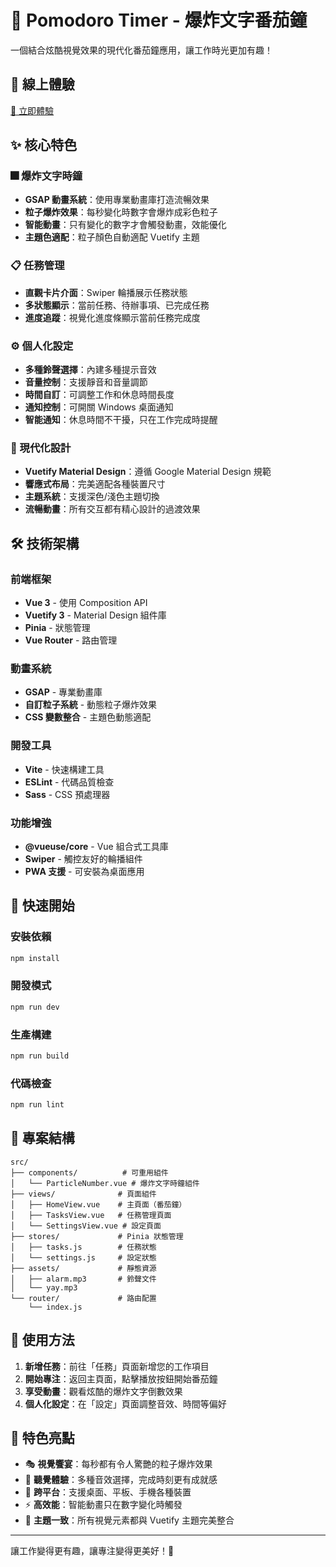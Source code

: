 # 🍅 Pomodoro Timer - 爆炸文字番茄鐘

一個結合炫酷視覺效果的現代化番茄鐘應用，讓工作時光更加有趣！

## 🌟 線上體驗

[🚀 立即體驗](https://homershie.github.io/pomodoro/)

## ✨ 核心特色

### 🎆 爆炸文字時鐘

- **GSAP 動畫系統**：使用專業動畫庫打造流暢效果
- **粒子爆炸效果**：每秒變化時數字會爆炸成彩色粒子
- **智能動畫**：只有變化的數字才會觸發動畫，效能優化
- **主題色適配**：粒子顏色自動適配 Vuetify 主題

### 📋 任務管理

- **直觀卡片介面**：Swiper 輪播展示任務狀態
- **多狀態顯示**：當前任務、待辦事項、已完成任務
- **進度追蹤**：視覺化進度條顯示當前任務完成度

### ⚙️ 個人化設定

- **多種鈴聲選擇**：內建多種提示音效
- **音量控制**：支援靜音和音量調節
- **時間自訂**：可調整工作和休息時間長度
- **通知控制**：可開關 Windows 桌面通知
- **智能通知**：休息時間不干擾，只在工作完成時提醒

### 🎨 現代化設計

- **Vuetify Material Design**：遵循 Google Material Design 規範
- **響應式布局**：完美適配各種裝置尺寸
- **主題系統**：支援深色/淺色主題切換
- **流暢動畫**：所有交互都有精心設計的過渡效果

## 🛠️ 技術架構

### 前端框架

- **Vue 3** - 使用 Composition API
- **Vuetify 3** - Material Design 組件庫
- **Pinia** - 狀態管理
- **Vue Router** - 路由管理

### 動畫系統

- **GSAP** - 專業動畫庫
- **自訂粒子系統** - 動態粒子爆炸效果
- **CSS 變數整合** - 主題色動態適配

### 開發工具

- **Vite** - 快速構建工具
- **ESLint** - 代碼品質檢查
- **Sass** - CSS 預處理器

### 功能增強

- **@vueuse/core** - Vue 組合式工具庫
- **Swiper** - 觸控友好的輪播組件
- **PWA 支援** - 可安裝為桌面應用

## 🚀 快速開始

### 安裝依賴

```bash
npm install
```

### 開發模式

```bash
npm run dev
```

### 生產構建

```bash
npm run build
```

### 代碼檢查

```bash
npm run lint
```

## 📁 專案結構

```
src/
├── components/          # 可重用組件
│   └── ParticleNumber.vue # 爆炸文字時鐘組件
├── views/              # 頁面組件
│   ├── HomeView.vue    # 主頁面（番茄鐘）
│   ├── TasksView.vue   # 任務管理頁面
│   └── SettingsView.vue # 設定頁面
├── stores/             # Pinia 狀態管理
│   ├── tasks.js        # 任務狀態
│   └── settings.js     # 設定狀態
├── assets/             # 靜態資源
│   ├── alarm.mp3       # 鈴聲文件
│   └── yay.mp3
└── router/             # 路由配置
    └── index.js
```

## 🎯 使用方法

1. **新增任務**：前往「任務」頁面新增您的工作項目
2. **開始專注**：返回主頁面，點擊播放按鈕開始番茄鐘
3. **享受動畫**：觀看炫酷的爆炸文字倒數效果
4. **個人化設定**：在「設定」頁面調整音效、時間等偏好

## 🌈 特色亮點

- 🎭 **視覺饗宴**：每秒都有令人驚艷的粒子爆炸效果
- 🎵 **聽覺體驗**：多種音效選擇，完成時刻更有成就感
- 📱 **跨平台**：支援桌面、平板、手機各種裝置
- ⚡ **高效能**：智能動畫只在數字變化時觸發
- 🎨 **主題一致**：所有視覺元素都與 Vuetify 主題完美整合

---

讓工作變得更有趣，讓專注變得更美好！🎉
